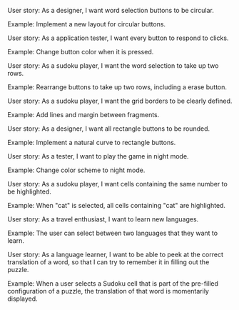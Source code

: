 User story: As a designer, I want word selection buttons to be circular.

Example: Implement a new layout for circular buttons.


User story: As a application tester, I want every button to respond to clicks.

Example: Change button color when it is pressed.


User story: As a sudoku player, I want the word selection to take up two rows.

Example: Rearrange buttons to take up two rows, including a erase button.



User story: As a sudoku player, I want the grid borders to be clearly defined.

Example: Add lines and margin between fragments.


User story: As a designer, I want all rectangle buttons to be rounded.

Example: Implement a natural curve to rectangle buttons.


User story: As a tester, I want to play the game in night mode.

Example: Change color scheme to night mode.


User story: As a sudoku player, I want cells containing the same number to be highlighted.

Example: When "cat" is selected, all cells containing "cat" are highlighted.


User story: As a travel enthusiast, I want to learn new languages.

Example: The user can select between two languages that they want to learn.



User story: As a language learner, I want to be able to peek at the correct translation of a word, so that I can try to remember it in filling out the puzzle.

Example: When a user selects a Sudoku cell that is part of the pre-filled configuration of a puzzle, the translation of that word is momentarily displayed.